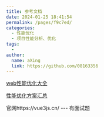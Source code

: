 ```yaml
---
title: 参考文档
date: 2024-01-25 18:41:54
permalink: /pages/f9c7ed/
categories:
  - 性能优化
  - 项目性能分析、优化
tags:
  - 
author: 
  name: aXing
  link: https://github.com/08163356
---
```




[web性能优化大全](https://jecyu.github.io/Web-Performance-Optimization/reference/#%E5%A4%A7%E6%95%B0%E6%8D%AE)

[性能优化方案汇总](https://web.dev/fast/)

官网https://vue3js.cn/ --- 有面试题<!-- more -->
